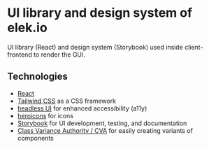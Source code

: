 # UI library and design system of elek.io

UI library (React) and design system (Storybook) used inside client-frontend to render the GUI.

## Technologies

- [React](https://reactjs.org/)
- [Tailwind CSS](https://tailwindcss.com/) as a CSS framework
- [headless UI](https://headlessui.com/) for enhanced accessibility (a11y)
- [heroicons](https://heroicons.com/) for icons
- [Storybook](https://storybook.js.org/) for UI development, testing, and documentation
- [Class Variance Authority / CVA](https://github.com/joe-bell/cva) for easily creating variants of components
